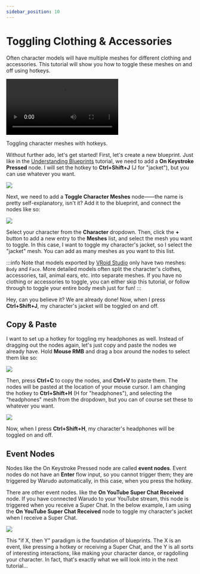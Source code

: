 ```yaml
---
sidebar_position: 10
---
```


# Toggling Clothing & Accessories

Often character models will have multiple meshes for different clothing and accessories. This tutorial will show you how to toggle these meshes on and off using hotkeys.

<div style={{width: '100%'}} className="video-box"><video controls loop src="/doc-img/toggle-meshes.mp4" /></div>
<p class="img-desc">Toggling character meshes with hotkeys.</p>

Without further ado, let's get started! First, let's create a new blueprint. Just like in the [Understanding Blueprints](../understanding-blueprints) tutorial, we need to add a **On Keystroke Pressed** node. I will set the hotkey to **Ctrl+Shift+J** (J for "jacket"), but you can use whatever you want.

![](/doc-img/en-blueprint-toggle-meshes-1.png)

Next, we need to add a **Toggle Character Meshes** node——the name is pretty self-explanatory, isn't it? Add it to the blueprint, and connect the nodes like so:

![](/doc-img/en-blueprint-toggle-meshes-2.png)

Select your character from the **Character** dropdown. Then, click the **+** button to add a new entry to the **Meshes** list, and select the mesh you want to toggle. In this case, I want to toggle my character's jacket, so I select the "jacket" mesh. You can add as many meshes as you want to this list.

:::info
Note that models exported by [VRoid Studio](https://vroid.com/en/studio) only have two meshes: `Body` and `Face`. More detailed models often split the character's clothes, accessories, tail, animal ears, etc. into separate meshes. If you have no clothing or accessories to toggle, you can either skip this tutorial, or follow through to toggle your entire body mesh just for fun!
:::

Hey, can you believe it? We are already done! Now, when I press **Ctrl+Shift+J**, my character's jacket will be toggled on and off.

## Copy & Paste

I want to set up a hotkey for toggling my headphones as well. Instead of dragging out the nodes again, let's just copy and paste the nodes we already have. Hold **Mouse RMB** and drag a box around the nodes to select them like so:

![](/doc-img/en-blueprint-toggle-meshes-3.png)

Then, press **Ctrl+C** to copy the nodes, and **Ctrl+V** to paste them. The nodes will be pasted at the location of your mouse cursor. I am changing the hotkey to **Ctrl+Shift+H** (H for "headphones"), and selecting the "headphones" mesh from the dropdown, but you can of course set these to whatever you want.

![](/doc-img/en-blueprint-toggle-meshes-4.png)

Now, when I press **Ctrl+Shift+H**, my character's headphones will be toggled on and off.

## Event Nodes

Nodes like the On Keystroke Pressed node are called **event nodes**. Event nodes do not have an **Enter** flow input, so you cannot trigger them; they are triggered by Warudo automatically, in this case, when you press the hotkey.

There are other event nodes. like the **On YouTube Super Chat Received** node. If you have connected Warudo to your YouTube stream, this node is triggered when you receive a Super Chat. In the below example, I am using the **On YouTube Super Chat Received** node to toggle my character's jacket when I receive a Super Chat.

![](/doc-img/en-blueprint-toggle-meshes-5.png)

This "if X, then Y" paradigm is the foundation of blueprints. The X is an event, like pressing a hotkey or receiving a Super Chat, and the Y is all sorts of interesting interactions, like making your character dance, or ragdolling your character. In fact, that's exactly what we will look into in the next tutorial...
